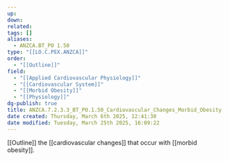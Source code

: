 ```yaml
---
up: 
down: 
related: 
tags: []
aliases:
  - ANZCA.BT_PO 1.50
type: "[[LO.C.PEX.ANZCA]]"
order:
  - "[[Outline]]"
field:
  - "[[Applied Cardiovascular Physiology]]"
  - "[[Cardiovascular System]]"
  - "[[Morbid Obesity]]"
  - "[[Physiology]]"
dg-publish: true
title: ANZCA.7.2.3.3_BT_PO.1.50_Cardiovascular_Changes_Morbid_Obesity
date created: Thursday, March 6th 2025, 12:41:30
date modified: Tuesday, March 25th 2025, 16:09:22
---
```


[[Outline]] the [[cardiovascular changes]] that occur with [[morbid obesity]].
